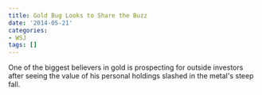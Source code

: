 ```yaml
---
title: Gold Bug Looks to Share the Buzz
date: '2014-05-21'
categories:
- WSJ
tags: []
---
```

One of the biggest believers in gold is prospecting for outside investors after seeing the value of his personal holdings slashed in the metal's steep fall.